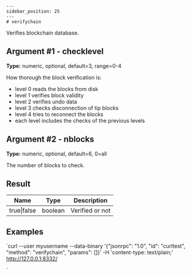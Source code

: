
    ---
    sidebar_position: 25
    ---
    # verifychain

Verifies blockchain database.

## Argument #1 - checklevel

**Type:** numeric, optional, default=3, range=0-4

How thorough the block verification is:

* level 0 reads the blocks from disk
* level 1 verifies block validity
* level 2 verifies undo data
* level 3 checks disconnection of tip blocks
* level 4 tries to reconnect the blocks
* each level includes the checks of the previous levels

## Argument #2 - nblocks

**Type:** numeric, optional, default=6, 0=all

The number of blocks to check.

## Result

| Name        | Type    | Description     |
| ----------- | ------- | --------------- |
| true\|false | boolean | Verified or not |

## Examples

`curl --user myusername --data-binary '{"jsonrpc": "1.0", "id": "curltest", "method": "verifychain", "params": []}' -H 'content-type: text/plain;' http://127.0.0.1:8332/

`